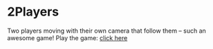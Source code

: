 # 2Players

Two players moving with their own camera that follow them – such an awesome game! Play the game: [click here](https://m-h-a.itch.io/2players)
